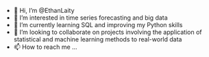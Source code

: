 - 👋 Hi, I’m @EthanLaity
- 👀 I’m interested in time series forecasting and big data
- 🌱 I’m currently learning SQL and improving my Python skills
- 💞️ I’m looking to collaborate on projects involving the application of statistical and machine learning methods to real-world data
- 📫 How to reach me ...

<!---
EthanLaity/EthanLaity is a ✨ special ✨ repository because its `README.md` (this file) appears on your GitHub profile.
You can click the Preview link to take a look at your changes.
--->
